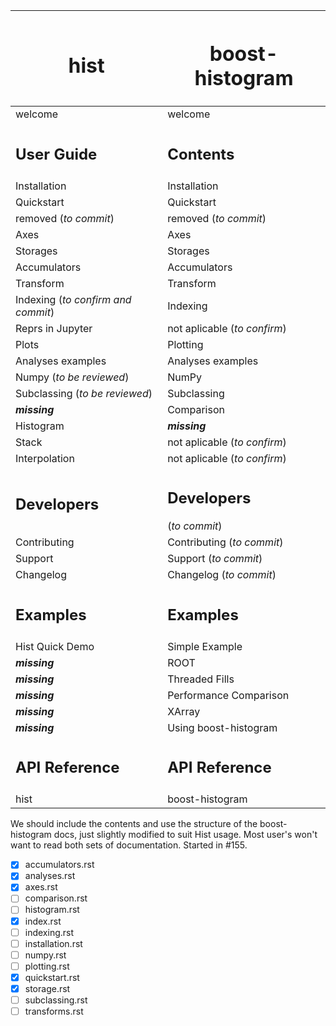 | <h1>hist </h1>| <h1> boost-histogram</h1> |
|-----|----|
|welcome|welcome|
|<h2>**User Guide**</h2>|<h2>**Contents**</h2>|
|Installation|Installation|
|Quickstart|Quickstart|
|removed (_to commit_)|removed (_to commit_)|
|Axes|Axes|
|Storages|Storages|
|Accumulators|Accumulators|
|Transform|Transform|
|Indexing (_to confirm and commit_)|Indexing|
|Reprs in Jupyter|not aplicable (_to confirm_)|
|Plots|Plotting|
|Analyses examples|Analyses examples|
|Numpy (_to be reviewed_)|NumPy|
|Subclassing (_to be reviewed_)|Subclassing|
|**_missing_**|Comparison|
|Histogram|**_missing_**|
|Stack|not aplicable (_to confirm_)|
|Interpolation|not aplicable (_to confirm_)|
|<h2>**Developers**</h2>|<h2>**Developers**</h2> (_to commit_)|
|Contributing|Contributing (_to commit_)|
|Support|Support (_to commit_)|
|Changelog|Changelog (_to commit_)|
|<h2>**Examples**</h2>|<h2>**Examples**</h2>|
|Hist Quick Demo|Simple Example|
|**_missing_**|ROOT|
|**_missing_**|Threaded Fills|
|**_missing_**|Performance Comparison|
|**_missing_**|XArray|
|**_missing_**|Using boost-histogram|
|<h2>**API Reference**</h2>|<h2>**API Reference**</h2>|
|hist|boost-histogram|

We should include the contents and use the structure of the boost-histogram docs, just slightly modified to suit Hist usage. Most user's won't want to read both sets of documentation. Started in #155.

- [x] accumulators.rst
- [x] analyses.rst
- [x] axes.rst
- [ ] comparison.rst
- [ ] histogram.rst
- [x] index.rst
- [ ] indexing.rst
- [ ] installation.rst
- [ ] numpy.rst
- [ ] plotting.rst
- [x] quickstart.rst
- [x] storage.rst
- [ ] subclassing.rst
- [ ] transforms.rst
